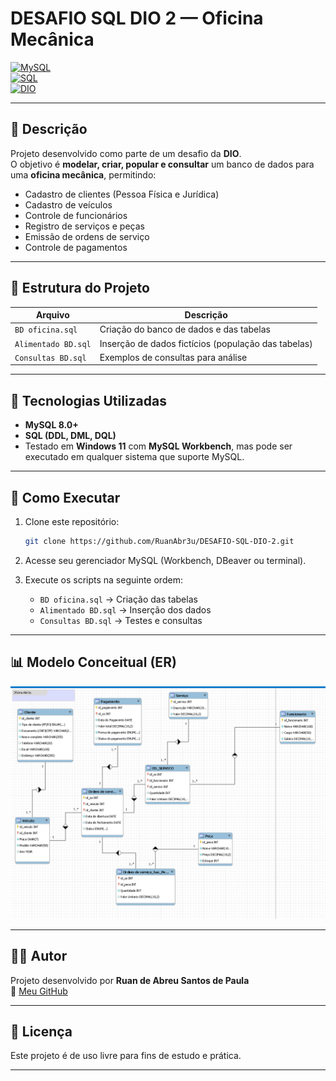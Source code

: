 # DESAFIO SQL DIO 2 — Oficina Mecânica

[![MySQL](https://img.shields.io/badge/MySQL-8+-blue?logo=mysql&logoColor=white)](https://www.mysql.com/)  
[![SQL](https://img.shields.io/badge/SQL-DDL%20%7C%20DML%20%7C%20DQL-orange?logo=database&logoColor=white)](#)  
[![DIO](https://img.shields.io/badge/DIO-Bootcamp-lightgrey?logo=databricks&logoColor=white)](https://www.dio.me/)  

---

## 📌 Descrição

Projeto desenvolvido como parte de um desafio da **DIO**.  
O objetivo é **modelar, criar, popular e consultar** um banco de dados para uma **oficina mecânica**, permitindo:  

- Cadastro de clientes (Pessoa Física e Jurídica)  
- Cadastro de veículos  
- Controle de funcionários  
- Registro de serviços e peças  
- Emissão de ordens de serviço  
- Controle de pagamentos  

---

## 📁 Estrutura do Projeto

| Arquivo               | Descrição |
|-----------------------|-----------|
| `BD oficina.sql`      | Criação do banco de dados e das tabelas |
| `Alimentado BD.sql`   | Inserção de dados fictícios (população das tabelas) |
| `Consultas BD.sql`    | Exemplos de consultas para análise |

---

## 🔧 Tecnologias Utilizadas

- **MySQL 8.0+**  
- **SQL (DDL, DML, DQL)**  
- Testado em **Windows 11** com **MySQL Workbench**, mas pode ser executado em qualquer sistema que suporte MySQL.  

---

## 🚀 Como Executar

1. Clone este repositório:  
   ```bash
   git clone https://github.com/RuanAbr3u/DESAFIO-SQL-DIO-2.git
   ```

2. Acesse seu gerenciador MySQL (Workbench, DBeaver ou terminal).  

3. Execute os scripts na seguinte ordem:
   - `BD oficina.sql` → Criação das tabelas  
   - `Alimentado BD.sql` → Inserção dos dados  
   - `Consultas BD.sql` → Testes e consultas  

---

## 📊 Modelo Conceitual (ER)


![Diagrama ER](imagens/Diagrama.png)

---

## 🧑‍💻 Autor

Projeto desenvolvido por **Ruan de Abreu Santos de Paula**  
📌 [Meu GitHub](https://github.com/RuanAbr3u)  

---

## 🔖 Licença

Este projeto é de uso livre para fins de estudo e prática.  

---

